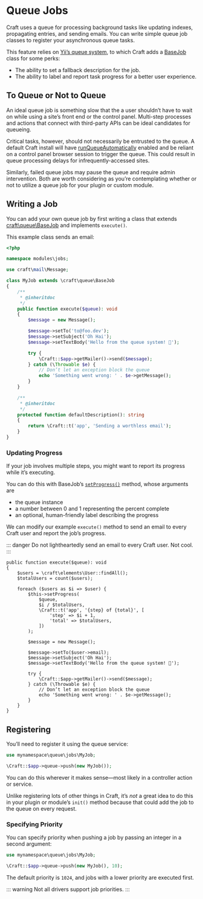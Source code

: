 # Queue Jobs

Craft uses a queue for processing background tasks like updating indexes, propagating entries, and sending emails. You can write simple queue job classes to register your asynchronous queue tasks.

This feature relies on [Yii’s queue system](https://www.yiiframework.com/extension/yiisoft/yii2-queue/doc/guide/2.0/en/usage), to which Craft adds a [BaseJob](craft3:craft\queue\BaseJob) class for some perks:

- The ability to set a fallback description for the job.
- The ability to label and report task progress for a better user experience.

## To Queue or Not to Queue

An ideal queue job is something slow that the a user shouldn’t have to wait on while using a site’s front end or the control panel. Multi-step processes and actions that connect with third-party APIs can be ideal candidates for queueing.

Critical tasks, however, should not necessarily be entrusted to the queue. A default Craft install will have [runQueueAutomatically](config3:runQueueAutomatically) enabled and be reliant on a control panel browser session to trigger the queue. This could result in queue processing delays for infrequently-accessed sites.

Similarly, failed queue jobs may pause the queue and require admin intervention. Both are worth considering as you’re contemplating whether or not to utilize a queue job for your plugin or custom module.

## Writing a Job

You can add your own queue job by first writing a class that extends [craft\queue\BaseJob](craft3:craft\queue\BaseJob) and implements `execute()`.

This example class sends an email:

```php
<?php

namespace modules\jobs;

use craft\mail\Message;

class MyJob extends \craft\queue\BaseJob
{
    /**
     * @inheritdoc
     */
    public function execute($queue): void
    {
        $message = new Message();

        $message->setTo('to@foo.dev');
        $message->setSubject('Oh Hai');
        $message->setTextBody('Hello from the queue system! 👋');

        try {
            \Craft::$app->getMailer()->send($message);
        } catch (\Throwable $e) {
            // Don’t let an exception block the queue
            echo 'Something went wrong: ' . $e->getMessage();
        }
    }

    /**
     * @inheritdoc
     */
    protected function defaultDescription(): string
    {
        return \Craft::t('app', 'Sending a worthless email');
    }
}
```

### Updating Progress

If your job involves multiple steps, you might want to report its progress while it’s executing.

You can do this with BaseJob’s [`setProgress()`](craft3:craft\queue\BaseJob::setProgress()) method, whose arguments are

- the queue instance
- a number between 0 and 1 representing the percent complete
- an optional, human-friendly label describing the progress

We can modify our example `execute()` method to send an email to every Craft user and report the job’s progress.

::: danger
Do not lightheartedly send an email to every Craft user. Not cool.
:::

```php{7-14}
public function execute($queue): void
{
    $users = \craft\elements\User::findAll();
    $totalUsers = count($users);

    foreach ($users as $i => $user) {
        $this->setProgress(
            $queue,
            $i / $totalUsers,
            \Craft::t('app', '{step} of {total}', [
                'step' => $i + 1,
                'total' => $totalUsers,
            ])
        );

        $message = new Message();

        $message->setTo($user->email);
        $message->setSubject('Oh Hai');
        $message->setTextBody('Hello from the queue system! 👋');

        try {
            \Craft::$app->getMailer()->send($message);
        } catch (\Throwable $e) {
            // Don’t let an exception block the queue
            echo 'Something went wrong: ' . $e->getMessage();
        }
    }
}
```

## Registering

You’ll need to register it using the queue service:

```php
use mynamespace\queue\jobs\MyJob;

\Craft::$app->queue->push(new MyJob());
```

You can do this wherever it makes sense—most likely in a controller action or service.

Unlike registering lots of other things in Craft, it’s _not_ a great idea to do this in your plugin or module’s `init()` method because that could add the job to the queue on every request.

### Specifying Priority

You can specify priority when pushing a job by passing an integer in a second argument:

```php
use mynamespace\queue\jobs\MyJob;

\Craft::$app->queue->push(new MyJob(), 10);
```

The default priority is `1024`, and jobs with a lower priority are executed first.

::: warning
Not all drivers support job priorities.
:::